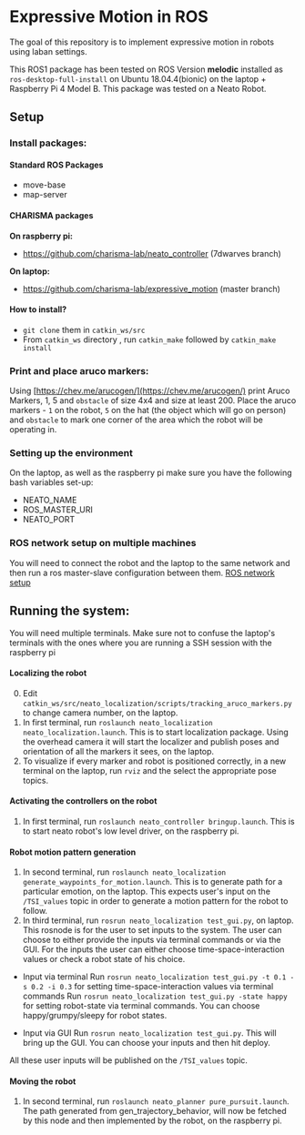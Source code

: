 # Expressive Motion in ROS
The goal of this repository is to implement expressive motion in robots using laban settings. 

This ROS1 package has been tested on ROS Version **melodic** installed as `ros-desktop-full-install` on Ubuntu 18.04.4(bionic) on the laptop + Raspberry Pi 4 Model B. This package was tested on a Neato Robot.

## Setup

### Install packages:

#### Standard ROS Packages
* move-base
* map-server

#### CHARISMA packages 

**On raspberry pi:**
* https://github.com/charisma-lab/neato_controller (7dwarves branch)

**On laptop:**
* https://github.com/charisma-lab/expressive_motion (master branch)

#### How to install?
* `git clone` them in `catkin_ws/src`
* From `catkin_ws` directory , run `catkin_make` followed by `catkin_make install`
    
### Print and place aruco markers:

Using [https://chev.me/arucogen/](https://chev.me/arucogen/) print Aruco Markers, 1, 5 and `obstacle` of size 4x4 and size at least 200. 
Place the aruco markers - `1` on the robot, `5` on the hat (the object which will go on person) and `obstacle` to mark one corner of the area which the robot will be operating in.

### Setting up the environment
On the laptop, as well as the raspberry pi make sure you have the following bash variables set-up:

* NEATO_NAME
* ROS_MASTER_URI
* NEATO_PORT

### ROS network setup on multiple machines
You will need to connect the robot and the laptop to the same network and then run a ros master-slave configuration between them. [ROS network setup](http://wiki.ros.org/ROS/NetworkSetup)


## Running the system:

You will need multiple terminals. Make sure not to confuse the laptop's terminals with the ones where you are running a SSH session with the raspberry pi

#### Localizing the robot
0. Edit `catkin_ws/src/neato_localization/scripts/tracking_aruco_markers.py` to change camera number, on the laptop.
1. In first terminal, run `roslaunch neato_localization neato_localization.launch`. This is to start localization package. Using the overhead camera it will start the localizer and publish poses and orientation of all the markers it sees, on the laptop.
2. To visualize if every marker and robot is positioned correctly, in a new terminal on the laptop, run `rviz` and the select the appropriate pose topics.

#### Activating the controllers on the robot
1. In first terminal, run `roslaunch neato_controller bringup.launch`. This is to start neato robot's low level driver, on the raspberry pi.

#### Robot motion pattern generation
1. In second terminal, run `roslaunch neato_localization generate_waypoints_for_motion.launch`. This is to generate path for a particular emotion, on the laptop. This expects user's input on the `/TSI_values` topic in order to generate a motion pattern for the robot to follow.
2. In third terminal, run `rosrun neato_localization test_gui.py`, on laptop. This rosnode is for the user to set inputs to the system.
The user can choose to either provide the inputs via terminal commands or via the GUI. For the inputs the user can either choose time-space-interaction values or check a robot state of his choice.

* Input via terminal
Run `rosrun neato_localization test_gui.py -t 0.1 -s 0.2 -i 0.3` for setting time-space-interaction values via terminal commands
Run `rosrun neato_localization test_gui.py -state happy` for setting robot-state via terminal commands. You can choose happy/grumpy/sleepy for robot states.

* Input via GUI
Run `rosrun neato_localization test_gui.py`. This will bring up the GUI. You can choose your inputs and then hit deploy.

All these user inputs will be published on the `/TSI_values` topic.

#### Moving the robot
1. In second terminal, run `roslaunch neato_planner pure_pursuit.launch`. The path generated from gen_trajectory_behavior, will now be fetched by this node and then implemented by the robot, on the raspberry pi.



